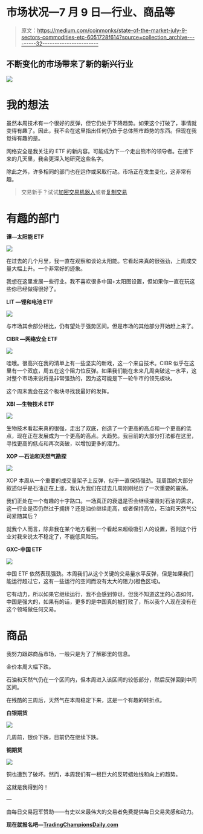 # 市场状况—7 月 9 日—行业、商品等

> 原文：<https://medium.com/coinmonks/state-of-the-market-july-9-sectors-commodities-etc-6051728f614?source=collection_archive---------32----------------------->

## 不断变化的市场带来了新的新兴行业

![](img/11a45a0c3363f41bdf2d5a2ab717d2c9.png)

# 我的想法

虽然本周技术有一个很好的反弹，但它仍处于下降趋势。如果这个打破了，事情就变得有趣了。因此，我不会在这里指出任何仍处于总体熊市趋势的东西。但现在我觉得有趣的是。

网络安全是我关注的 ETF 的新内容。可能成为下一个走出熊市的领导者。在接下来的几天里，我会更深入地研究这些名字。

除此之外，许多相同的部门也在运作或采取行动。市场正在发生变化，这非常有趣。

> 交易新手？试试[加密交易机器人](/coinmonks/crypto-trading-bot-c2ffce8acb2a)或者[复制交易](/coinmonks/top-10-crypto-copy-trading-platforms-for-beginners-d0c37c7d698c)

# 有趣的部门

**谭—太阳能 ETF**

![](img/a1fb0a1476aa7865dc9635a07ac9a3e5.png)

在过去的几个月里，我一直在观察和谈论太阳能。它看起来真的很强劲，上周成交量大幅上升。一个非常好的迹象。

我想在这里发展一些行业。我不喜欢很多中国+太阳图设置，但如果你一直在玩这些你已经做得很好了。

**LIT —锂和电池 ETF**

![](img/92a62c0074d90d777b3dabf496bfee0d.png)

与市场其余部分相比，仍有望处于强势区间。但是市场的其他部分开始赶上来了。

**CIBR —网络安全 ETF**

![](img/e2ce2df229adb79f5c27b4d3ccee7a58.png)

哇哦。很高兴在我的清单上有一些坚实的新戏，这一个来自技术。CIBR 似乎在这里有一个双底，周五在这个阻力位反弹。如果我们能在未来几周突破这一水平，这对整个市场来说将是非常强劲的，因为这可能是下一轮牛市的领先板块。

这个周末我会在这个板块寻找我最好的发挥。

**XBI —生物技术 ETF**

![](img/a037681cc3d87bd66c59ca17a7a0ca3c.png)

生物技术看起来真的很强，走出了双底，创造了一个更高的高点和一个更高的低点，现在正在发展成为一个更高的高点。大趋势。我目前的大部分打法都在这里，寻找更高的低点和再次突破，以增加更多的潜力。

**XOP —石油和天然气勘探**

![](img/b5704aba8f6a50dc73a775288c7db1a9.png)

XOP 本周从一个重要的成交量架子上反弹，似乎一直保持强劲。我周围的大部分叙述似乎是石油正在上涨，我认为我们在过去几周刚刚经历了一次重要的震荡。

我们正处在一个有趣的十字路口。一场真正的衰退是否会继续摧毁对石油的需求，这一行业是否仍然过于拥挤？还是油价继续走高，或者保持高位，石油和天然气公司紧随其后？

就我个人而言，除非我在某个地方看到一个看起来超级吸引人的设置，否则这个行业对我来说太不稳定了，不能低风险玩。

**GXC-中国 ETF**

![](img/e47e46dd430a1c9147984e7aa3c7cca0.png)

中国 ETF 依然表现强劲。本周我们从这个关键的交易量水平反弹，但是如果我们能运行超过它，这有一些运行的空间而没有太大的阻力(橙色区域)。

它有动力，所以如果它继续运行，我不会感到惊讶。但我不知道这里的心态如何，中国是强大的，如果有的话，更多的是中国真的被打败了，所以我个人现在没有在这个领域做任何交易。

# 商品

我努力跟踪商品市场，一般只是为了了解那里的信息。

金价本周大幅下跌。

石油和天然气仍在一个区间内，但本周进入该区间的较低部分，然后反弹回到中间区间。

在残酷的三周后，天然气在本周稳定下来，这是一个有趣的转折点。

**白银期货**

![](img/02578d8577c3447b06dff7a6ab70bcce.png)

几周前，银价下跌，目前仍在继续下跌。

**铜期货**

![](img/b03812b85dbfcfd5ad2581019fc100b7.png)

铜也遭到了破坏。然而，本周我们有一根巨大的反转蜡烛线和向上的趋势。

这就是我得到的！

—

由每日交易冠军赞助——有史以来最伟大的交易者免费提供每日交易灵感和动力。

**现在就报名吧—**[**TradingChampionsDaily.com**](http://tradingchampionsdaily.com/)